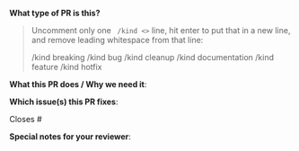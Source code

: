 <!--  Thanks for sending a pull request!  Here are some tips for you:

1. If this is your first time, please read our contributor guidelines: https://github.com/googleforgames/agones/blob/master/CONTRIBUTING.md and developer guide https://github.com/googleforgames/agones/blob/master/build/README.md
2. Please label this pull request according to what type of issue you are addressing.
3. Ensure you have added or ran the appropriate tests for your PR: https://github.com/googleforgames/agones/blob/master/build/README.md#testing-and-building
-->

**What type of PR is this?**
> Uncomment only one ` /kind <>` line, hit enter to put that in a new line, and remove leading whitespace from that line:
>
> /kind breaking
> /kind bug
> /kind cleanup
> /kind documentation
> /kind feature
> /kind hotfix

**What this PR does / Why we need it**:

**Which issue(s) this PR fixes**:
<!--
*Automatically closes linked issue when PR is merged.
Usage: `Closes #<issue number>`, or `Closes (paste link of issue)`.
-->
Closes #

**Special notes for your reviewer**:


